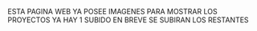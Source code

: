 ESTA PAGINA WEB YA POSEE IMAGENES PARA MOSTRAR LOS PROYECTOS 
YA HAY 1 SUBIDO
EN BREVE SE SUBIRAN LOS RESTANTES
